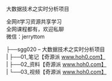 大数据技术之实时分析项目

全网it学习资源共享学习<br>全网课程都有，欢迎私聊<br>微信：jerryttom<br>

├──sgg020 – 大数据技术之实时分析项目<br> | ├──01_笔记【奇源派 www.hoh0.com】<br> | ├──02_资料【奇源派 www.hoh0.com】<br> | └──03_视频【奇源派 www.hoh0.com】